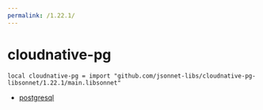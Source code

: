 ```yaml
---
permalink: /1.22.1/
---
```


# cloudnative-pg

```jsonnet
local cloudnative-pg = import "github.com/jsonnet-libs/cloudnative-pg-libsonnet/1.22.1/main.libsonnet"
```



* [postgresql](postgresql/index.md)